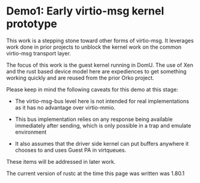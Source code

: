 # Demo1: Early virtio-msg kernel prototype

This work is a stepping stone toward other forms of virtio-msg. It leverages
work done in prior projects to unblock the kernel work on the common
virtio-msg transport layer.

The focus of this work is the guest kernel running in DomU. The use of Xen and
the rust based device model here are expediences to get something working
quickly and are reused from the prior Orko project.

Please keep in mind the following caveats for this demo at this stage:

* The virtio-msg-bus level here is not intended for real implementations as it
has no advantage over virtio-mmio. 

* This bus implementation relies on any response being available immediately
after sending, which is only possible in a trap and emulate environment 

* It also assumes that the driver side kernel can put buffers anywhere it
chooses to and uses Guest PA in virtqueues.

These items will be addressed in later work.

The current version of rustc at the time this page was written was 1.80.1
